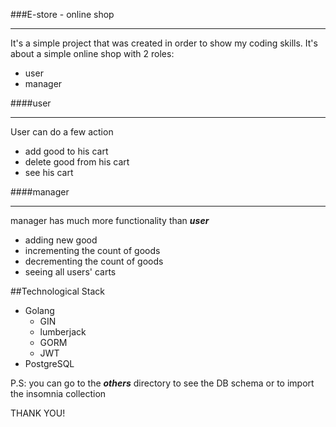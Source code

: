 ###E-store - online shop

---
It's a simple project that was created in order to show my coding skills. It's about a simple online shop with 2 roles: 
* user
* manager

####user
___
User can do a few action
* add good to his cart
* delete good from his cart
* see his cart

####manager
____
manager has much more functionality than ***user***
* adding new good
* incrementing the count of goods
* decrementing the count of goods
* seeing all users' carts

##Technological Stack
* Golang
    * GIN
    * lumberjack
    * GORM
    * JWT
* PostgreSQL

P.S: you can go to the ***others*** directory to see the DB schema or to import the insomnia collection

THANK YOU!
